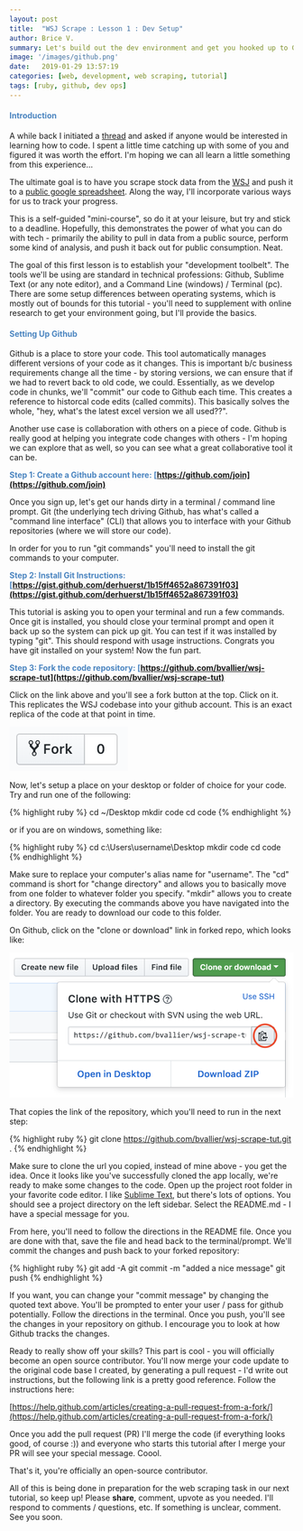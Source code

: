 ```yaml
---
layout: post
title:  "WSJ Scrape : Lesson 1 : Dev Setup"
author: Brice V.
summary: Let's build out the dev environment and get you hooked up to Github.
image: '/images/github.png'
date:   2019-01-29 13:57:19
categories: [web, development, web scraping, tutorial]
tags: [ruby, github, dev ops]
---
```


<h4 style="color:#4B85C0">Introduction</h4>

A while back I initiated a [thread](https://www.facebook.com/Bricey/posts/10100298315130980) and asked if anyone would be interested in learning how to code. I spent a little time catching up with some of you and figured it was worth the effort. I'm hoping we can all learn a little something from this experience...

The ultimate goal is to have you scrape stock data from the [WSJ](https://markets.wsj.com/) and push it to a [public google spreadsheet](https://docs.google.com/spreadsheets/d/1X8HYN5scE3z6ly2qOpE3jLfO4D9rgeTFmTnNZSBHEMA/edit#gid=0). Along the way, I'll incorporate various ways for us to track your progress. 

This is a self-guided "mini-course", so do it at your leisure, but try and stick to a deadline. Hopefully, this demonstrates the power of what you can do with tech - primarily the ability to pull in data from a public source, perform some kind of analysis, and push it back out for public consumption. Neat.

The goal of this first lesson is to establish your "development toolbelt". The tools we'll be using are standard in technical professions: Github, Sublime Text (or any note editor), and a Command Line (windows) / Terminal (pc). There are some setup differences between operating systems, which is mostly out of bounds for this tutorial - you'll need to supplement with online research to get your environment going, but I'll provide the basics.

<h4 style="color:#4B85C0">Setting Up Github</h4>

Github is a place to store your code. This tool automatically manages different versions of your code as it changes. This is important b/c business requirements change all the time - by storing versions, we can ensure that if we had to revert back to old code, we could. Essentially, as we develop code in chunks, we'll "commit" our code to Github each time. This creates a reference to historcal code edits (called commits). This basically solves the whole, "hey, what's the latest excel version we all used??".

Another use case is collaboration with others on a piece of code. Github is really good at helping you integrate code changes with others - I'm hoping we can explore that as well, so you can see what a great collaborative tool it can be.

<b style="color:#4B85C0">Step 1: Create a Github account here: [https://github.com/join](https://github.com/join)</b>

Once you sign up, let's get our hands dirty in a terminal / command line prompt. Git (the underlying tech driving Github, has what's called a "command line interface" (CLI) that allows you to interface with your Github repositories (where we will store our code). 

In order for you to run "git commands" you'll need to install the git commands to your computer. 

<b style="color:#4B85C0">Step 2: Install Git Instructions: [https://gist.github.com/derhuerst/1b15ff4652a867391f03](https://gist.github.com/derhuerst/1b15ff4652a867391f03)</b>

This tutorial is asking you to open your terminal and run a few commands. Once git is installed, you should close your terminal prompt and open it back up so the system can pick up git. You can test if it was installed by typing "git". This should respond with usage instructions. Congrats you have git installed on your system! Now the fun part.

<b style="color:#4B85C0">Step 3: Fork the code repository: [https://github.com/bvallier/wsj-scrape-tut](https://github.com/bvallier/wsj-scrape-tut)</b>

Click on the link above and you'll see a fork button at the top. Click on it. This replicates the WSJ codebase into your github account. This is an exact replica of the code at that point in time.

<img class="img-thumbnail" src = "/../images/fork.png" />

Now, let's setup a place on your desktop or folder of choice for your code. Try and run one of the following:


{% highlight ruby %}
cd ~/Desktop
mkdir code
cd code
{% endhighlight %}

or if you are on windows, something like:

{% highlight ruby %}
cd c:\Users\username\Desktop
mkdir code
cd code
{% endhighlight %}

Make sure to replace your computer's alias name for "username". The "cd" command is short for "change directory" and allows you to basically move from one folder to whatever folder you specify. "mkdir" allows you to create a directory. By executing the commands above you have navigated into the folder. You are ready to download our code to this folder. 

On Github, click on the "clone or download" link in forked repo, which looks like:

<img class="img-thumbnail" src = "/../images/wsj-tut-clone.png" />
 
That copies the link of the repository, which you'll need to run in the next step:

{% highlight ruby %}
git clone https://github.com/bvallier/wsj-scrape-tut.git .
{% endhighlight %}

Make sure to clone the url you copied, instead of mine above - you get the idea. Once it looks like you've successfully cloned the app locally, we're ready to make some changes to the code. Open up the project root folder in your favorite code editor. I like [Sublime Text](https://www.sublimetext.com/), but there's lots of options. You should see a project directory on the left sidebar. Select the README.md - I have a special message for you.

From here, you'll need to follow the directions in the README file. Once you are done with that, save the file and head back to the terminal/prompt. We'll commit the changes and push back to your forked repository:

{% highlight ruby %}
git add -A
git commit -m "added a nice message"
git push
{% endhighlight %}

If you want, you can change your "commit message" by changing the quoted text above. You'll be prompted to enter your user / pass for github potentially. Follow the directions in the terminal. Once you push, you'll see the changes in your repository on github. I encourage you to look at how Github tracks the changes. 

Ready to really show off your skills? This part is cool - you will officially become an open source contributor. You'll now merge your code update to the original code base I created, by generating a pull request - I'd write out instructions, but the following link is a pretty good reference. Follow the instructions here:

[https://help.github.com/articles/creating-a-pull-request-from-a-fork/](https://help.github.com/articles/creating-a-pull-request-from-a-fork/)

Once you add the pull request (PR) I'll merge the code (if everything looks good, of course :)) and everyone who starts this tutorial after I merge your PR will see your special message. Coool.

That's it, you're officially an open-source contributor.

All of this is being done in preparation for the web scraping task in our next tutorial, so keep up! Please <b>share</b>, comment, upvote as you needed. I'll respond to comments / questions, etc. If something is unclear, comment. See you soon.